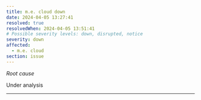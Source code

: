 ```yaml
---
title: m.e. cloud down
date: 2024-04-05 13:27:41
resolved: true
resolvedWhen: 2024-04-05 13:51:41
# Possible severity levels: down, disrupted, notice
severity: down
affected:
  - m.e. cloud
section: issue
---
```


*Root cause*

Under analysis

---


